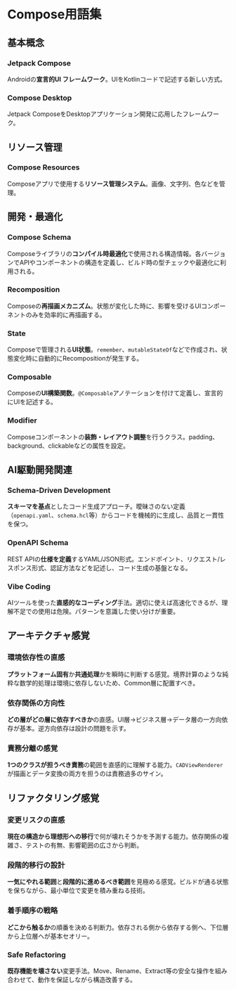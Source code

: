 # Compose用語集

## 基本概念

### Jetpack Compose
Androidの**宣言的UI フレームワーク**。UIをKotlinコードで記述する新しい方式。

### Compose Desktop
Jetpack ComposeをDesktopアプリケーション開発に応用したフレームワーク。

## リソース管理

### Compose Resources
Composeアプリで使用する**リソース管理システム**。画像、文字列、色などを管理。

## 開発・最適化

### Compose Schema
Composeライブラリの**コンパイル時最適化**で使用される構造情報。各バージョンでAPIやコンポーネントの構造を定義し、ビルド時の型チェックや最適化に利用される。

### Recomposition
Composeの**再描画メカニズム**。状態が変化した時に、影響を受けるUIコンポーネントのみを効率的に再描画する。

### State
Composeで管理される**UI状態**。`remember`、`mutableStateOf`などで作成され、状態変化時に自動的にRecompositionが発生する。

### Composable
Composeの**UI構築関数**。`@Composable`アノテーションを付けて定義し、宣言的にUIを記述する。

### Modifier
Composeコンポーネントの**装飾・レイアウト調整**を行うクラス。padding、background、clickableなどの属性を設定。

## AI駆動開発関連

### Schema-Driven Development
**スキーマを基点**としたコード生成アプローチ。曖昧さのない定義（`openapi.yaml`、`schema.hcl`等）からコードを機械的に生成し、品質と一貫性を保つ。

### OpenAPI Schema
REST APIの**仕様を定義**するYAML/JSON形式。エンドポイント、リクエスト/レスポンス形式、認証方法などを記述し、コード生成の基盤となる。

### Vibe Coding
AIツールを使った**直感的なコーディング**手法。適切に使えば高速化できるが、理解不足での使用は危険。パターンを意識した使い分けが重要。

## アーキテクチャ感覚

### 環境依存性の直感
**プラットフォーム固有**か**共通処理**かを瞬時に判断する感覚。境界計算のような純粋な数学的処理は環境に依存しないため、Common層に配置すべき。

### 依存関係の方向性
**どの層がどの層に依存すべきか**の直感。UI層→ビジネス層→データ層の一方向依存が基本。逆方向依存は設計の問題を示す。

### 責務分離の感覚
**1つのクラスが担うべき責務**の範囲を直感的に理解する能力。`CADViewRenderer`が描画とデータ変換の両方を担うのは責務過多のサイン。

## リファクタリング感覚

### 変更リスクの直感
**現在の構造から理想形への移行**で何が壊れそうかを予測する能力。依存関係の複雑さ、テストの有無、影響範囲の広さから判断。

### 段階的移行の設計
**一気にやれる範囲**と**段階的に進めるべき範囲**を見極める感覚。ビルドが通る状態を保ちながら、最小単位で変更を積み重ねる技術。

### 着手順序の戦略
**どこから触るか**の順番を決める判断力。依存される側から依存する側へ、下位層から上位層へが基本セオリー。

### Safe Refactoring
**既存機能を壊さない**変更手法。Move、Rename、Extract等の安全な操作を組み合わせて、動作を保証しながら構造改善する。
